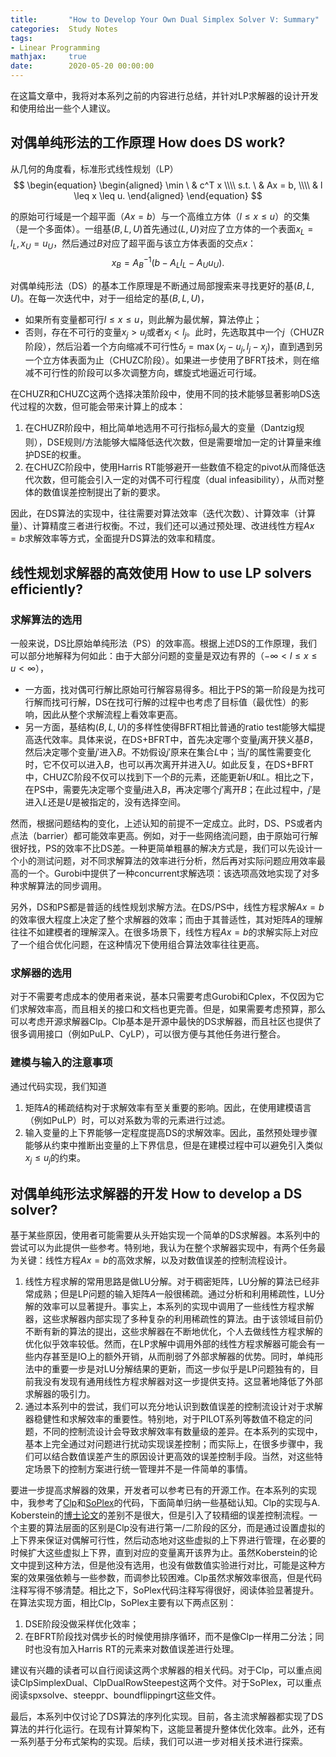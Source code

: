 ```yaml
---
title:       "How to Develop Your Own Dual Simplex Solver V: Summary"
categories:  Study Notes
tags:
- Linear Programming
mathjax:     true
date:        2020-05-20 00:00:00
---
```


在这篇文章中，我将对本系列之前的内容进行总结，并针对LP求解器的设计开发和使用给出一些个人建议。

<!--more-->

## 对偶单纯形法的工作原理 How does DS work?

从几何的角度看，标准形式线性规划（LP）
$$
\begin{equation}
  \begin{aligned}
    \min \ & c^T x \\\\
    s.t. \ & Ax = b, \\\\
           & l \leq x \leq u.
  \end{aligned}
\end{equation}
$$

的原始可行域是一个超平面（$Ax = b$）与一个高维立方体（$l \leq x \leq u$）的交集（是一个多面体）。一组基$(B,L,U)$首先通过$(L,U)$对应了立方体的一个表面$x_L=l_L,x_U=u_U$，然后通过$B$对应了超平面与该立方体表面的交点$x$：
$$x_B = A_B^{-1}(b - A_L l_L - A_U u_U).$$

对偶单纯形法（DS）的基本工作原理是不断通过局部搜索来寻找更好的基$(B,L,U)$。在每一次迭代中，对于一组给定的基$(B,L,U)$，
* 如果所有变量都可行$l \leq x \leq u$，则此解为最优解，算法停止；
* 否则，存在不可行的变量$x_j > u_j$或者$x_j < l_j$。此时，先选取其中一个$j$（CHUZR阶段），然后沿着一个方向缩减不可行性$\delta_j = \max(x_j - u_j,l_j - x_j)$，直到遇到另一个立方体表面为止（CHUZC阶段）。如果进一步使用了BFRT技术，则在缩减不可行性的阶段可以多次调整方向，螺旋式地逼近可行域。

在CHUZR和CHUZC这两个选择决策阶段中，使用不同的技术能够显著影响DS迭代过程的次数，但可能会带来计算上的成本：
1. 在CHUZR阶段中，相比简单地选用不可行指标$\delta_j$最大的变量（Dantzig规则），DSE规则/方法能够大幅降低迭代次数，但是需要增加一定的计算量来维护DSE的权重。
2. 在CHUZC阶段中，使用Harris RT能够避开一些数值不稳定的pivot从而降低迭代次数，但可能会引入一定的对偶不可行程度（dual infeasibility），从而对整体的数值误差控制提出了新的要求。

因此，在DS算法的实现中，往往需要对算法效率（迭代次数）、计算效率（计算量）、计算精度三者进行权衡。不过，我们还可以通过预处理、改进线性方程$Ax=b$求解效率等方式，全面提升DS算法的效率和精度。


## 线性规划求解器的高效使用 How to use LP solvers efficiently?

### 求解算法的选用

一般来说，DS比原始单纯形法（PS）的效率高。根据上述DS的工作原理，我们可以部分地解释为何如此：由于大部分问题的变量是双边有界的（$-\infty < l \leq x \leq u < \infty$），
* 一方面，找对偶可行解比原始可行解容易得多。相比于PS的第一阶段是为找可行解而找可行解，DS在找可行解的过程中也考虑了目标值（最优性）的影响，因此从整个求解流程上看效率更高。
* 另一方面，基结构$(B,L,U)$的多样性使得BFRT相比普通的ratio test能够大幅提高迭代效率。具体来说，在DS+BFRT中，首先决定哪个变量$j$离开狭义基$B$，然后决定哪个变量$j'$进入$B$。不妨假设$j'$原来在集合$L$中；当$j'$的属性需要变化时，它不仅可以进入$B$，也可以再次离开并进入$U$。如此反复，在DS+BFRT中，CHUZC阶段不仅可以找到下一个$B$的元素，还能更新$U$和$L$。相比之下，在PS中，需要先决定哪个变量$j$进入$B$，再决定哪个$j'$离开$B$；在此过程中，$j'$是进入$L$还是$U$是被指定的，没有选择空间。

然而，根据问题结构的变化，上述认知的前提不一定成立。此时，DS、PS或者内点法（barrier）都可能效率更高。例如，对于一些网络流问题，由于原始可行解很好找，PS的效率不比DS差。一种更简单粗暴的解决方式是，我们可以先设计一个小的测试问题，对不同求解算法的效率进行分析，然后再对实际问题应用效率最高的一个。Gurobi中提供了一种concurrent求解选项：该选项高效地实现了对多种求解算法的同步调用。

另外，DS和PS都是普适的线性规划求解方法。在DS/PS中，线性方程求解$Ax=b$的效率很大程度上决定了整个求解器的效率；而由于其普适性，其对矩阵$A$的理解往往不如建模者的理解深入。在很多场景下，线性方程$Ax=b$的求解实际上对应了一个组合优化问题，在这种情况下使用组合算法效率往往更高。

### 求解器的选用

对于不需要考虑成本的使用者来说，基本只需要考虑Gurobi和Cplex，不仅因为它们求解效率高，而且相关的接口和文档也更完善。但是，如果需要考虑预算，那么可以考虑开源求解器Clp。Clp基本是开源中最快的DS求解器，而且社区也提供了很多调用接口（例如PuLP、CyLP），可以很方便与其他任务进行整合。

### 建模与输入的注意事项

通过代码实现，我们知道
1. 矩阵$A$的稀疏结构对于求解效率有至关重要的影响。因此，在使用建模语言（例如PuLP）时，可以对系数为零的元素进行过滤。
2. 输入变量的上下界能够一定程度提高DS的求解效率。因此，虽然预处理步骤能够从约束中推断出变量的上下界信息，但是在建模过程中可以避免引入类似$x_j \leq u_j$的约束。


## 对偶单纯形法求解器的开发 How to develop a DS solver?

基于某些原因，使用者可能需要从头开始实现一个简单的DS求解器。本系列中的尝试可以为此提供一些参考。特别地，我认为在整个求解器实现中，有两个任务最为关键：线性方程$Ax=b$的高效求解，以及对数值误差的控制流程设计。
1. 线性方程求解的常用思路是做LU分解。对于稠密矩阵，LU分解的算法已经非常成熟；但是LP问题的输入矩阵$A$一般很稀疏。通过分析和利用稀疏性，LU分解的效率可以显著提升。事实上，本系列的实现中调用了一些线性方程求解器，这些求解器内部实现了多种复杂的利用稀疏性的算法。由于该领域目前仍不断有新的算法的提出，这些求解器在不断地优化，个人去做线性方程求解的优化似乎效率较低。然而，在LP求解中调用外部的线性方程求解器可能会有一些内存甚至是IO上的额外开销，从而削弱了外部求解器的优势。同时，单纯形法中的重要一步是对LU分解结果的更新，而这一步似乎是LP问题独有的，目前我没有发现有通用线性方程求解器对这一步提供支持。这显著地降低了外部求解器的吸引力。
2. 通过本系列中的尝试，我们可以充分地认识到数值误差的控制流设计对于求解器稳健性和求解效率的重要性。特别地，对于PILOT系列等数值不稳定的问题，不同的控制流设计会导致求解效率有数量级的差异。在本系列的实现中，基本上完全通过对问题进行扰动实现误差控制；而实际上，在很多步骤中，我们可以结合数值误差产生的原因设计更高效的误差控制手段。当然，对这些特定场景下的控制方案进行统一管理并不是一件简单的事情。

要进一步提高求解器的效果，开发者可以参考已有的开源工作。在本系列的实现中，我参考了[Clp](https://github.com/coin-or/Clp)和[SoPlex](http://soplex.zib.de/)的代码，下面简单归纳一些基础认知。Clp的实现与A. Koberstein的[博士论文](https://www.researchgate.net/profile/Achim_Koberstein/publication/35632487_The_dual_simplex_method_techniques_for_a_fast_and_stable_implementation_Elektronische_Ressource/links/0a85e52ef5144e9031000000/The-dual-simplex-method-techniques-for-a-fast-and-stable-implementation-Elektronische-Ressource.pdf)的差别不是很大，但是引入了较精细的误差控制流程。一个主要的算法层面的区别是Clp没有进行第一/二阶段的区分，而是通过设置虚拟的上下界来保证对偶解可行性，然后动态地对这些虚拟的上下界进行管理，在必要的时候扩大这些虚拟上下界，直到对应的变量离开该界为止。虽然Koberstein的论文中提到这种方法，但是他没有选用，也没有做数值实验进行对比，可能是这种方案的效果强依赖与一些参数，而调参比较困难。Clp虽然求解效率很高，但是代码注释写得不够清楚。相比之下，SoPlex代码注释写得很好，阅读体验显著提升。在算法实现方面，相比Clp，SoPlex主要有以下两点区别：
1. DSE阶段没做采样优化效率；
2. 在BFRT阶段找对偶步长的时候使用排序循环，而不是像Clp一样用二分法；同时也没有加入Harris RT的元素来对数值误差进行处理。

建议有兴趣的读者可以自行阅读这两个求解器的相关代码。对于Clp，可以重点阅读ClpSimplexDual、ClpDualRowSteepest这两个文件。对于SoPlex，可以重点阅读spxsolve、steeppr、boundflippingrt这些文件。

最后，本系列中仅讨论了DS算法的序列化实现。目前，各主流求解器都实现了DS算法的并行化运行。在现有计算架构下，这能显著提升整体优化效率。此外，还有一系列基于分布式架构的实现。后续，我们可以进一步对相关技术进行探索。
